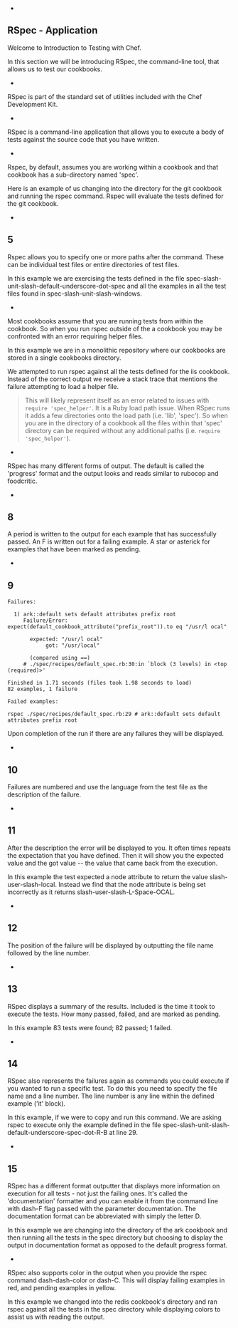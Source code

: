 -

## RSpec - Application

Welcome to Introduction to Testing with Chef.

In this section we will be introducing RSpec, the command-line tool, that allows us to test our cookbooks.

-

RSpec is part of the standard set of utilities included with the Chef Development Kit.

-

RSpec is a command-line application that allows you to execute a body of tests against the source code that you have written.

-

Rspec, by default, assumes you are working within a cookbook and that cookbook has a sub-directory named 'spec'.

Here is an example of us changing into the directory for the git cookbook and running the rspec command. Rspec will evaluate the tests defined for the git cookbook.

-
5
-

Rspec allows you to specify one or more paths after the command. These can be individual test files or entire directories of test files.

In this example we are exercising the tests defined in the file spec-slash-unit-slash-default-underscore-dot-spec and all the examples in all the test files found in spec-slash-unit-slash-windows.

-

Most cookbooks assume that you are running tests from within the cookbook. So when you run rspec outside of the a cookbook you may be confronted with an error requiring helper files.

In this example we are in a monolithic repository where our cookbooks are stored in a single cookbooks directory.

We attempted to run rspec against all the tests defined for the iis cookbook. Instead of the correct output we receive a stack trace that mentions the failure attempting to load a helper file.

> This will likely represent itself as an error related to issues with `require 'spec_helper'`. It is a Ruby load path issue. When RSpec runs it adds a few directories onto the load path (i.e. 'lib', 'spec'). So when you are in the directory of a cookbook all the files within that 'spec' directory can be required without any additional paths (i.e. `require 'spec_helper'`).

-

RSpec has many different forms of output. The default is called the 'progress' format and the output looks and reads similar to rubocop and foodcritic.

-
8
-

A period is written to the output for each example that has successfully passed. An F is written out for a failing example. A star or asterick for examples that have been marked as pending.

-
9
-

```
Failures:

  1) ark::default sets default attributes prefix root
     Failure/Error: expect(default_cookbook_attribute("prefix_root")).to eq "/usr/l ocal"

       expected: "/usr/l ocal"
            got: "/usr/local"

       (compared using ==)
     # ./spec/recipes/default_spec.rb:30:in `block (3 levels) in <top (required)>'

Finished in 1.71 seconds (files took 1.98 seconds to load)
82 examples, 1 failure

Failed examples:

rspec ./spec/recipes/default_spec.rb:29 # ark::default sets default attributes prefix root
```

Upon completion of the run if there are any failures they will be displayed.

-
10
-

Failures are numbered and use the language from the test file as the description of the failure.

-
11
-

After the description the error will be displayed to you. It often times repeats the expectation that you have defined. Then it will show you the expected value and the got value -- the value that came back from the execution.

In this example the test expected a node attribute to return the value slash-user-slash-local. Instead we find that the node attribute is being set incorrectly as it returns slash-user-slash-L-Space-OCAL.

-
12
-

The position of the failure will be displayed by outputting the file name followed by the line number.

-
13
-

RSpec displays a summary of the results. Included is the time it took to execute the tests. How many passed, failed, and are marked as pending.

In this example 83 tests were found; 82 passed; 1 failed.

-
14
-

RSpec also represents the failures again as commands you could execute if you wanted to run a specific test. To do this you need to specify the file name and a line number. The line number is any line within the defined example ('it' block).

In this example, if we were to copy and run this command. We are asking rspec to execute only the example defined in the file spec-slash-unit-slash-default-underscore-spec-dot-R-B at line 29.

-
15
-

RSpec has a different format outputter that displays more information on execution for all tests - not just the failing ones. It's called the 'documentation' formatter and you can enable it from the command line with dash-F flag passed with the parameter documentation. The documentation format can be abbreviated with simply the letter D.

In this example we are changing into the directory of the ark cookbook and then running all the tests in the spec directory but choosing to display the output in documentation format as opposed to the default progress format.

-

RSpec also supports color in the output when you provide the rspec command dash-dash-color or dash-C. This will display failing examples in red, and pending examples in yellow.

In this example we changed into the redis cookbook's directory and ran rspec against all the tests in the spec directory while displaying colors to assist us with reading the output.
